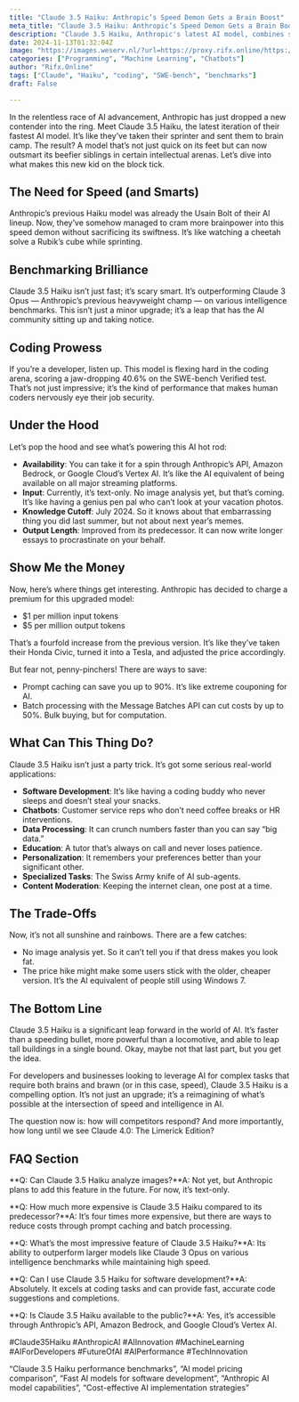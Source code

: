 ```yaml
---
title: "Claude 3.5 Haiku: Anthropic’s Speed Demon Gets a Brain Boost"
meta_title: "Claude 3.5 Haiku: Anthropic’s Speed Demon Gets a Brain Boost"
description: "Claude 3.5 Haiku, Anthropic's latest AI model, combines speed and intelligence, outperforming its predecessor, Claude 3 Opus, on various benchmarks. It excels in coding tasks, achieving a notable 40.6% on the SWE-bench Verified test. While it remains text-only for now, plans for image analysis are in the works. The model is accessible via multiple platforms but comes at a premium cost, four times that of its predecessor, though cost-saving options like prompt caching exist. Its applications span software development, chatbots, data processing, education, and more, marking a significant advancement in AI capabilities."
date: 2024-11-13T01:32:04Z
image: "https://images.weserv.nl/?url=https://proxy.rifx.online/https://cdn-images-1.readmedium.com/v2/resize:fit:800/1*hLedIfhYJhS_ejPDwOQPIw.png"
categories: ["Programming", "Machine Learning", "Chatbots"]
author: "Rifx.Online"
tags: ["Claude", "Haiku", "coding", "SWE-bench", "benchmarks"]
draft: False

---
```







In the relentless race of AI advancement, Anthropic has just dropped a new contender into the ring. Meet Claude 3\.5 Haiku, the latest iteration of their fastest AI model. It’s like they’ve taken their sprinter and sent them to brain camp. The result? A model that’s not just quick on its feet but can now outsmart its beefier siblings in certain intellectual arenas. Let’s dive into what makes this new kid on the block tick.


## The Need for Speed (and Smarts)

Anthropic’s previous Haiku model was already the Usain Bolt of their AI lineup. Now, they’ve somehow managed to cram more brainpower into this speed demon without sacrificing its swiftness. It’s like watching a cheetah solve a Rubik’s cube while sprinting.


## Benchmarking Brilliance

Claude 3\.5 Haiku isn’t just fast; it’s scary smart. It’s outperforming Claude 3 Opus — Anthropic’s previous heavyweight champ — on various intelligence benchmarks. This isn’t just a minor upgrade; it’s a leap that has the AI community sitting up and taking notice.


## Coding Prowess

If you’re a developer, listen up. This model is flexing hard in the coding arena, scoring a jaw\-dropping 40\.6% on the SWE\-bench Verified test. That’s not just impressive; it’s the kind of performance that makes human coders nervously eye their job security.


## Under the Hood

Let’s pop the hood and see what’s powering this AI hot rod:

* **Availability**: You can take it for a spin through Anthropic’s API, Amazon Bedrock, or Google Cloud’s Vertex AI. It’s like the AI equivalent of being available on all major streaming platforms.
* **Input**: Currently, it’s text\-only. No image analysis yet, but that’s coming. It’s like having a genius pen pal who can’t look at your vacation photos.
* **Knowledge Cutoff**: July 2024\. So it knows about that embarrassing thing you did last summer, but not about next year’s memes.
* **Output Length**: Improved from its predecessor. It can now write longer essays to procrastinate on your behalf.


## Show Me the Money

Now, here’s where things get interesting. Anthropic has decided to charge a premium for this upgraded model:

* $1 per million input tokens
* $5 per million output tokens

That’s a fourfold increase from the previous version. It’s like they’ve taken their Honda Civic, turned it into a Tesla, and adjusted the price accordingly.

But fear not, penny\-pinchers! There are ways to save:

* Prompt caching can save you up to 90%. It’s like extreme couponing for AI.
* Batch processing with the Message Batches API can cut costs by up to 50%. Bulk buying, but for computation.


## What Can This Thing Do?

Claude 3\.5 Haiku isn’t just a party trick. It’s got some serious real\-world applications:

* **Software Development**: It’s like having a coding buddy who never sleeps and doesn’t steal your snacks.
* **Chatbots**: Customer service reps who don’t need coffee breaks or HR interventions.
* **Data Processing**: It can crunch numbers faster than you can say “big data.”
* **Education**: A tutor that’s always on call and never loses patience.
* **Personalization**: It remembers your preferences better than your significant other.
* **Specialized Tasks**: The Swiss Army knife of AI sub\-agents.
* **Content Moderation**: Keeping the internet clean, one post at a time.


## The Trade\-Offs

Now, it’s not all sunshine and rainbows. There are a few catches:

* No image analysis yet. So it can’t tell you if that dress makes you look fat.
* The price hike might make some users stick with the older, cheaper version. It’s the AI equivalent of people still using Windows 7\.


## The Bottom Line

Claude 3\.5 Haiku is a significant leap forward in the world of AI. It’s faster than a speeding bullet, more powerful than a locomotive, and able to leap tall buildings in a single bound. Okay, maybe not that last part, but you get the idea.

For developers and businesses looking to leverage AI for complex tasks that require both brains and brawn (or in this case, speed), Claude 3\.5 Haiku is a compelling option. It’s not just an upgrade; it’s a reimagining of what’s possible at the intersection of speed and intelligence in AI.

The question now is: how will competitors respond? And more importantly, how long until we see Claude 4\.0: The Limerick Edition?


## FAQ Section

**Q: Can Claude 3\.5 Haiku analyze images?**A: Not yet, but Anthropic plans to add this feature in the future. For now, it’s text\-only.

**Q: How much more expensive is Claude 3\.5 Haiku compared to its predecessor?**A: It’s four times more expensive, but there are ways to reduce costs through prompt caching and batch processing.

**Q: What’s the most impressive feature of Claude 3\.5 Haiku?**A: Its ability to outperform larger models like Claude 3 Opus on various intelligence benchmarks while maintaining high speed.

**Q: Can I use Claude 3\.5 Haiku for software development?**A: Absolutely. It excels at coding tasks and can provide fast, accurate code suggestions and completions.

**Q: Is Claude 3\.5 Haiku available to the public?**A: Yes, it’s accessible through Anthropic’s API, Amazon Bedrock, and Google Cloud’s Vertex AI.

\#Claude35Haiku \#AnthropicAI \#AIInnovation \#MachineLearning \#AIForDevelopers \#FutureOfAI \#AIPerformance \#TechInnovation

“Claude 3\.5 Haiku performance benchmarks”, “AI model pricing comparison”, “Fast AI models for software development”, “Anthropic AI model capabilities”, “Cost\-effective AI implementation strategies”


